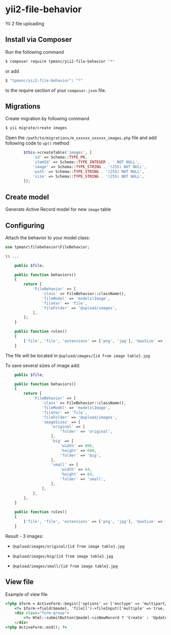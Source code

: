 # yii2-file-behavior
Yii 2 file uploading

## Install via Composer

Run the following command

```bash
$ composer require tpmanc/yii2-file-behavior "*"
```

or add

```bash
$ "tpmanc/yii2-file-behavior": "*"
```

to the require section of your `composer.json` file.

## Migrations

Create migration by following command

```bash
$ yii migrate/create images
```

Open the `/path/to/migrations/m_xxxxxx_xxxxxx_images.php` file 
and add following code to `up()` method


```php
        $this->createTable('images', [
            'id' => Schema::TYPE_PK,
            'itemId' => Schema::TYPE_INTEGER . ' NOT NULL',
            'image' => Schema::TYPE_STRING . '(255) NOT NULL',
            'path' => Schema::TYPE_STRING . '(255) NOT NULL',
            'size' => Schema::TYPE_STRING . '(255) NOT NULL',
        ]);
```

## Create model

Generate Active Record model for new `image` table

## Configuring

Attach the behavior to your model class:

```php
use tpmanc\filebehavior\FileBehavior;

\\ ...

    public $file;

    public function behaviors()
    {
        return [
            'FileBehavior' => [
                'class' => FileBehavior::className(),
                'fileModel' => 'models\Image',
                'fileVar' => 'file',
                'fileFolder' => '@upload/images',
            ],
        ];
    }

    public function rules()
    {
        ['file', 'file', 'extensions' => ['png', 'jpg'], 'maxSize' => 1024*1024*1024, 'maxFiles' => 4],
    }

```

The file will be located in `@upload/images/{id from image table}.jpg`

To save several sizes of image add:

```php
    public $file;

    public function behaviors()
    {
        return [
            'FileBehavior' => [
                'class' => FileBehavior::className(),
                'fileModel' => 'models\Image',
                'fileVar' => 'file',
                'fileFolder' => '@upload/images',
                'imageSizes' => [
                    'original' => [
                        'folder' => 'original',
                    ],
                    'big' => [
                        'width' => 800,
                        'height' => 600,
                        'folder' => 'big',
                    ],
                    'small' => [
                        'width' => 64,
                        'height' => 64,
                        'folder' => 'small',
                    ],
                ],
            ],
        ];
    }

    public function rules()
    {
        ['file', 'file', 'extensions' => ['png', 'jpg'], 'maxSize' => 1024*1024*1024, 'maxFiles' => 1],
    }
```

Result - 3 images:

- `@upload/images/original/{id from image table}.jpg`

- `@upload/images/big/{id from image table}.jpg`

- `@upload/images/small/{id from image table}.jpg`

## View file

Example of view file

```html
<?php $form = ActiveForm::begin(['options' => ['enctype' => 'multipart/form-data']]) ?>
    <?= $form->field($model, 'file[]')->fileInput(['multiple' => true, 'accept' => 'image/*']) ?>
    <div class="form-group">
        <?= Html::submitButton($model->isNewRecord ? 'Create' : 'Update', ['class' => $model->isNewRecord ? 'btn btn-success' : 'btn btn-primary']) ?>
    </div>
<?php ActiveForm::end(); ?>
```  
